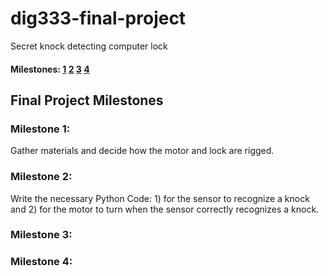 # dig333-final-project
Secret knock detecting computer lock

#### Milestones: [1](#Milestone-1) [2](#Milestone-2) [3](#Milestone-3) [4](#Milestone-4)

## Final Project Milestones

### Milestone 1: 
Gather materials and decide how the motor and lock are rigged.

### Milestone 2: 
Write the necessary Python Code: 1) for the sensor to recognize a knock and 2) for the motor to turn when the sensor correctly recognizes a knock.

### Milestone 3:

### Milestone 4:


